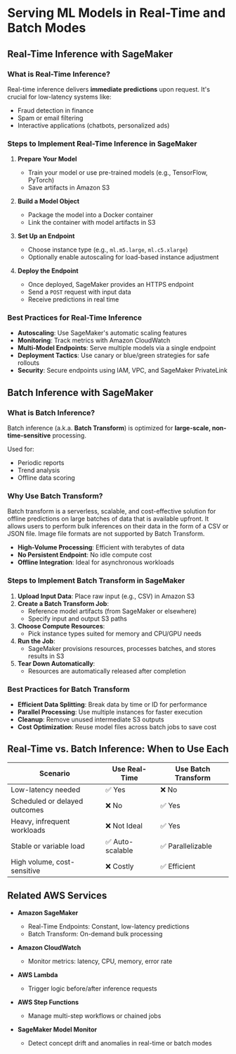# Serving ML Models in Real-Time and Batch Modes

## Real-Time Inference with SageMaker

### What is Real-Time Inference?

Real-time inference delivers **immediate predictions** upon request. It's crucial for low-latency systems like:

- Fraud detection in finance
- Spam or email filtering
- Interactive applications (chatbots, personalized ads)

### Steps to Implement Real-Time Inference in SageMaker

1. **Prepare Your Model**  
   - Train your model or use pre-trained models (e.g., TensorFlow, PyTorch)  
   - Save artifacts in Amazon S3  

2. **Build a Model Object**  
   - Package the model into a Docker container  
   - Link the container with model artifacts in S3  

3. **Set Up an Endpoint**  
   - Choose instance type (e.g., `ml.m5.large`, `ml.c5.xlarge`)  
   - Optionally enable autoscaling for load-based instance adjustment  

4. **Deploy the Endpoint**  
   - Once deployed, SageMaker provides an HTTPS endpoint  
   - Send a `POST` request with input data  
   - Receive predictions in real time  

### Best Practices for Real-Time Inference

- **Autoscaling**: Use SageMaker's automatic scaling features
- **Monitoring**: Track metrics with Amazon CloudWatch
- **Multi-Model Endpoints**: Serve multiple models via a single endpoint
- **Deployment Tactics**: Use canary or blue/green strategies for safe rollouts
- **Security**: Secure endpoints using IAM, VPC, and SageMaker PrivateLink

## Batch Inference with SageMaker

### What is Batch Inference?

Batch inference (a.k.a. **Batch Transform**) is optimized for **large-scale, non-time-sensitive** processing.

Used for:
- Periodic reports
- Trend analysis
- Offline data scoring

### Why Use Batch Transform?

Batch transform is a serverless, scalable, and cost-effective solution for offline predictions on large batches of data that is available upfront. It allows users to perform bulk inferences on their data in the form of a CSV or JSON file. Image file formats are not supported by Batch Transform.

- **High-Volume Processing**: Efficient with terabytes of data
- **No Persistent Endpoint**: No idle compute cost
- **Offline Integration**: Ideal for asynchronous workloads

### Steps to Implement Batch Transform in SageMaker

1. **Upload Input Data**: Place raw input (e.g., CSV) in Amazon S3  
2. **Create a Batch Transform Job**:
   - Reference model artifacts (from SageMaker or elsewhere)
   - Specify input and output S3 paths  
3. **Choose Compute Resources**:
   - Pick instance types suited for memory and CPU/GPU needs  
4. **Run the Job**:
   - SageMaker provisions resources, processes batches, and stores results in S3  
5. **Tear Down Automatically**:
   - Resources are automatically released after completion  

### Best Practices for Batch Transform

- **Efficient Data Splitting**: Break data by time or ID for performance
- **Parallel Processing**: Use multiple instances for faster execution
- **Cleanup**: Remove unused intermediate S3 outputs
- **Cost Optimization**: Reuse model files across batch jobs to save cost

## Real-Time vs. Batch Inference: When to Use Each

| Scenario                        | Use Real-Time      | Use Batch Transform |
|--------------------------------|--------------------|---------------------|
| Low-latency needed             | ✅ Yes             | ❌ No               |
| Scheduled or delayed outcomes  | ❌ No              | ✅ Yes              |
| Heavy, infrequent workloads    | ❌ Not Ideal       | ✅ Yes              |
| Stable or variable load        | ✅ Auto-scalable    | ✅ Parallelizable   |
| High volume, cost-sensitive    | ❌ Costly          | ✅ Efficient         |

## Related AWS Services

- **Amazon SageMaker**  
  - Real-Time Endpoints: Constant, low-latency predictions  
  - Batch Transform: On-demand bulk processing  

- **Amazon CloudWatch**  
  - Monitor metrics: latency, CPU, memory, error rate  

- **AWS Lambda**  
  - Trigger logic before/after inference requests  

- **AWS Step Functions**  
  - Manage multi-step workflows or chained jobs  

- **SageMaker Model Monitor**  
  - Detect concept drift and anomalies in real-time or batch modes  
